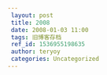 ```yaml
---
 layout: post
 title: 2008
 date: 2008-01-03 11:00
 tags: 旧博客存档
 ref_id: 1536955198635
 author: teryoy
 categories: Uncategorized
---
```

